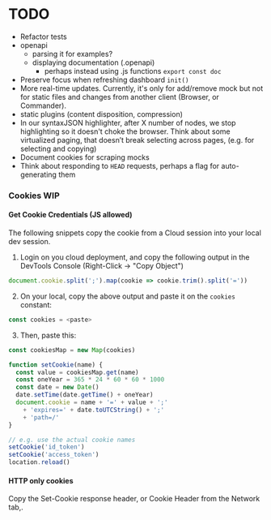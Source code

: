 # TODO

- Refactor tests
- openapi
  - parsing it for examples?
  - displaying documentation (.openapi)
    - perhaps instead using .js functions `export const doc`
- Preserve focus when refreshing dashboard `init()`
- More real-time updates. Currently, it's only for add/remove mock but not for
  static files and changes from another client (Browser, or Commander). 
- static plugins (content disposition, compression)
- In our syntaxJSON highlighter, after X number of nodes, we stop highlighting so
  it doesn't choke the browser. Think about some virtualized paging, that doesn’t break
  selecting across pages, (e.g. for selecting and copying)
- Document cookies for scraping mocks
- Think about responding to `HEAD` requests, perhaps a flag for auto-generating them


### Cookies WIP
#### Get Cookie Credentials (JS allowed)
The following snippets copy the cookie from a Cloud session into your local dev session.

1. Login on you cloud deployment, and copy the following output in the DevTools Console
   (Right-Click &rarr; "Copy Object")
```js
document.cookie.split(';').map(cookie => cookie.trim().split('='))
```

2. On your local, copy the above output and paste it on the `cookies` constant:

```js
const cookies = <paste>
```

3. Then, paste this:
```js
const cookiesMap = new Map(cookies)

function setCookie(name) {
  const value = cookiesMap.get(name)
  const oneYear = 365 * 24 * 60 * 60 * 1000
  const date = new Date()
  date.setTime(date.getTime() + oneYear)
  document.cookie = name + '=' + value + ';'
    + 'expires=' + date.toUTCString() + ';'
    + 'path=/'
}

// e.g. use the actual cookie names
setCookie('id_token')
setCookie('access_token')
location.reload()
```


#### HTTP only cookies
Copy the Set-Cookie response header, or Cookie Header from the Network tab,.
